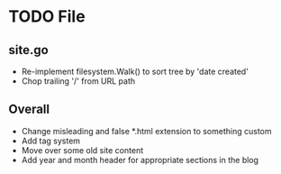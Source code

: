 # TODO File

## site.go
* Re-implement filesystem.Walk() to sort tree by 'date created'
* Chop trailing '/' from URL path

## Overall
* Change misleading and false *.html extension to something custom
* Add tag system
* Move over some old site content
* Add year and month header for appropriate sections in the blog